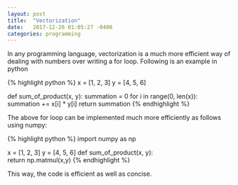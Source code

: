 ```yaml
---
layout: post
title:  "Vectorization"
date:   2017-12-26 01:05:27 -0400
categories: programming
---
```


In any programming language, vectorization is a much more efficient way of dealing with numbers over writing a for loop. Following is an example in python

{% highlight python %}
x = [1, 2, 3]
y = [4, 5, 6]

def sum_of_product(x, y):
    summation = 0
    for i in range(0, len(x)):
        summation += x[i] * y[i]
    return summation
{% endhighlight %}

The above for loop can be implemented much more efficiently as follows using numpy:

{% highlight python %}
import numpy as np

x = [1, 2, 3]
y = [4, 5, 6]
def sum_of_product(x, y):     
	return np.matmul(x,y) 
{% endhighlight %}

This way, the code is efficient as well as concise.